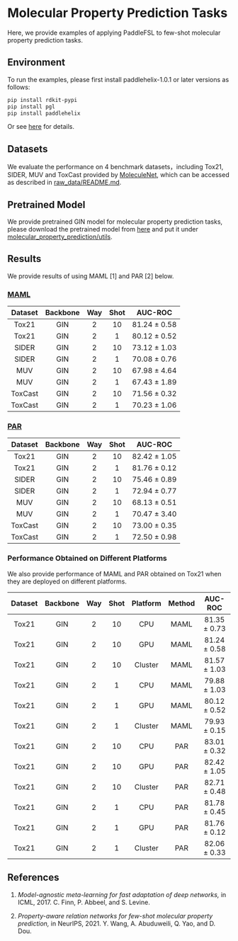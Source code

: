 # Molecular Property Prediction Tasks

Here, we provide examples of applying PaddleFSL to few-shot molecular property prediction tasks. 

## Environment

To run the examples, please first install paddlehelix-1.0.1 or later versions as follows: 
```bash
pip install rdkit-pypi
pip install pgl
pip install paddlehelix
```
Or see [here](https://github.com/PaddlePaddle/PaddleHelix/blob/dev/installation_guide.md) for details. 

## Datasets

We evaluate the performance on 4 benchmark datasets，including Tox21, SIDER, MUV and ToxCast provided by [MoleculeNet](https://pubs.rsc.org/en/content/articlepdf/2018/sc/c7sc02664a), which can be accessed as described in [raw_data/README.md](../../raw_data/README.md).

## Pretrained Model

We provide pretrained GIN model for molecular property prediction tasks, please download the pretrained model from [here](https://drive.google.com/file/d/1vKoEYBlCc6gviX8Tq0G8IgTuCKTrracT/view)
and put it under [molecular_property_prediction/utils](./utils/).

## Results
We provide results of using MAML [1] and PAR [2] below. 

### [MAML](http://proceedings.mlr.press/v70/finn17a/finn17a.pdf?source=post_page---------------------------) 

|   Dataset    | Backbone | Way  |  Shot |      AUC-ROC      |
| :----------: | :---: | :--: | :---: | :---------------: |
|    Tox21     |  GIN  |  2   |   10  |   81.24 ± 0.58    |
|    Tox21     |  GIN  |  2   |   1   |   80.12 ± 0.52    |
|    SIDER     |  GIN  |  2   |   10  |   73.12 ± 1.03    |
|    SIDER     |  GIN  |  2   |   1   |   70.08 ± 0.76    |
|     MUV      |  GIN  |  2   |   10  |   67.98 ± 4.64    |
|     MUV      |  GIN  |  2   |   1   |   67.43 ± 1.89    |
|   ToxCast    |  GIN  |  2   |   10  |   71.56 ± 0.32    |
|   ToxCast    |  GIN  |  2   |   1   |   70.23 ± 1.06    |

### [PAR]((https://proceedings.neurips.cc/paper/2021/file/91bc333f6967019ac47b49ca0f2fa757-Paper.pdf))

|   Dataset    | Backbone  | Way  | Shot  |      AUC-ROC      |
| :----------: | :---: | :--: | :---: | :---------------: |
|    Tox21     |  GIN  |  2   |   10  |   82.42 ± 1.05    |
|    Tox21     |  GIN  |  2   |   1   |   81.76 ± 0.12    |
|    SIDER     |  GIN  |  2   |   10  |   75.46 ± 0.89    |
|    SIDER     |  GIN  |  2   |   1   |   72.94 ± 0.77    |
|     MUV      |  GIN  |  2   |   10  |   68.13 ± 0.51    |
|     MUV      |  GIN  |  2   |   1   |   70.47 ± 3.40    |
|   ToxCast    |  GIN  |  2   |   10  |   73.00 ± 0.35    |
|   ToxCast    |  GIN  |  2   |   1   |   72.50 ± 0.98    |

### Performance Obtained on Different Platforms

We also provide performance of MAML and PAR obtained on Tox21 when they are deployed on different platforms. 

|   Dataset    | Backbone | Way | Shot | Platform|Method|      AUC-ROC      |
| :----------: | :---: | :--: | :---: | :---: | :---:| :---------------: |
|    Tox21     |  GIN  |  2   |   10  | CPU   | MAML |   81.35 ± 0.73    |
|    Tox21     |  GIN  |  2   |   10  | GPU   | MAML |   81.24 ± 0.58    |
|    Tox21     |  GIN  |  2   |   10  |Cluster| MAML |   81.57 ± 1.03    |
|    Tox21     |  GIN  |  2   |   1   | CPU   | MAML |   79.88 ± 1.03    |
|    Tox21     |  GIN  |  2   |   1   | GPU   | MAML |   80.12 ± 0.52    |
|    Tox21     |  GIN  |  2   |   1   |Cluster| MAML |   79.93 ± 0.15    |
|    Tox21     |  GIN  |  2   |   10  | CPU   |  PAR |   83.01 ± 0.32    |
|    Tox21     |  GIN  |  2   |   10  | GPU   |  PAR |   82.42 ± 1.05    |
|    Tox21     |  GIN  |  2   |   10  |Cluster|  PAR |   82.71 ± 0.48    |
|    Tox21     |  GIN  |  2   |   1   | CPU   |  PAR |   81.78 ± 0.45    |
|    Tox21     |  GIN  |  2   |   1   | GPU   |  PAR |   81.76 ± 0.12    |
|    Tox21     |  GIN  |  2   |   1   |Cluster|  PAR |   82.06 ± 0.33    |


## References

1. *Model-agnostic meta-learning for fast adaptation of deep networks,* in ICML, 2017.
C. Finn, P. Abbeel, and S. Levine.

1. *Property-aware relation networks for few-shot molecular property prediction,* in NeurIPS, 2021.
Y. Wang, A. Abuduweili, Q. Yao, and D. Dou.